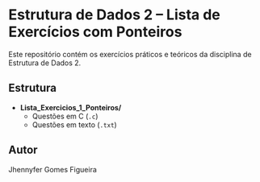 # Estrutura de Dados 2 – Lista de Exercícios com Ponteiros

Este repositório contém os exercícios práticos e teóricos da disciplina de Estrutura de Dados 2.

## Estrutura
- **Lista_Exercicios_1_Ponteiros/**
  - Questões em C (`.c`)
  - Questões em texto (`.txt`)

## Autor
Jhennyfer Gomes Figueira
